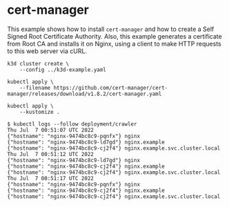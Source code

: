 # cert-manager

This example shows how to install `cert-manager` and how to create a Self Signed
Root Certificate Authority. Also, this example generates a certificate from Root
CA and installs it on Nginx, using a client to make HTTP requests to this web
server via cURL.

```
k3d cluster create \
    --config ../k3d-example.yaml

kubectl apply \
    --filename https://github.com/cert-manager/cert-manager/releases/download/v1.8.2/cert-manager.yaml

kubectl apply \
    --kustomize .
```

```console
$ kubectl logs --follow deployment/crawler
Thu Jul  7 00:51:07 UTC 2022
{"hostname": "nginx-9474bc8c9-pqnfx"} nginx
{"hostname": "nginx-9474bc8c9-ld7gd"} nginx.example
{"hostname": "nginx-9474bc8c9-cj2f4"} nginx.example.svc.cluster.local
Thu Jul  7 00:51:12 UTC 2022
{"hostname": "nginx-9474bc8c9-ld7gd"} nginx
{"hostname": "nginx-9474bc8c9-cj2f4"} nginx.example
{"hostname": "nginx-9474bc8c9-cj2f4"} nginx.example.svc.cluster.local
Thu Jul  7 00:51:17 UTC 2022
{"hostname": "nginx-9474bc8c9-pqnfx"} nginx
{"hostname": "nginx-9474bc8c9-cj2f4"} nginx.example
{"hostname": "nginx-9474bc8c9-cj2f4"} nginx.example.svc.cluster.local
```
